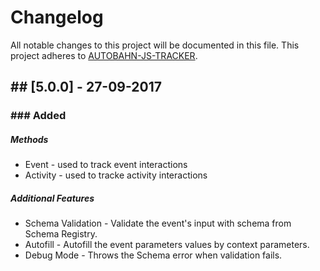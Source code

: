 # Changelog

All notable changes to this project will be documented in this file.
This project adheres to [AUTOBAHN-JS-TRACKER](https://bitbucket.pearson.com/projects/GSEDS/repos/gse-autobahn-js-tracker).

## ## [5.0.0] - 27-09-2017
### ### Added
##### Methods
- Event - used to track event interactions
- Activity - used to tracke activity interactions

##### Additional Features
- Schema Validation - Validate the event's input with schema from Schema Registry.
- Autofill - Autofill the event parameters values by context parameters.
- Debug Mode - Throws the Schema error when validation fails.
